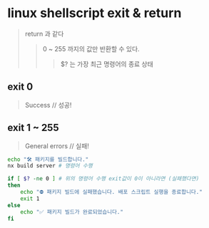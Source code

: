 # linux shellscript exit & return

> return 과 같다
>
> > 0 ~ 255 까지의 값만 반환할 수 있다.
> >
> > > $? 는 가장 최근 명령어의 종료 상태

## exit 0

> Success // 성공!

## exit 1 ~ 255

> General errors // 실패!

```sh
echo "🛠️ 패키지를 빌드합니다."
nx build server # 명령어 수행

if [ $? -ne 0 ] # 위의 명령어 수행 exit값이 0이 아니라면 (실패했다면)
then
    echo "⛔ 패키지 빌드에 실패했습니다. 배포 스크립트 실행을 종료합니다."
    exit 1
else
    echo "✅ 패키지 빌드가 완료되었습니다."
fi
```
